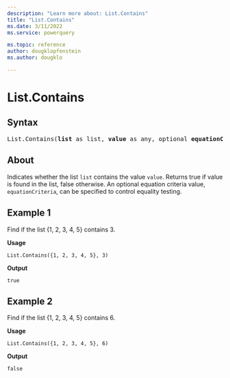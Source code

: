 ```yaml
---
description: "Learn more about: List.Contains"
title: "List.Contains"
ms.date: 3/11/2022
ms.service: powerquery

ms.topic: reference
author: dougklopfenstein
ms.author: dougklo

---
```

# List.Contains

## Syntax

<pre>
List.Contains(<b>list</b> as list, <b>value</b> as any, optional <b>equationCriteria</b> as any) as logical 
</pre>
  
## About

Indicates whether the list `list` contains the value `value`. Returns true if value is found in the list, false otherwise. An optional equation criteria value, `equationCriteria`, can be specified to control equality testing.

## Example 1

Find if the list {1, 2, 3, 4, 5} contains 3.

**Usage**

```powerquery-m
List.Contains({1, 2, 3, 4, 5}, 3)
```

**Output**

`true`

## Example 2

Find if the list {1, 2, 3, 4, 5} contains 6.

**Usage**

```powerquery-m
List.Contains({1, 2, 3, 4, 5}, 6)
```

**Output**

`false`
